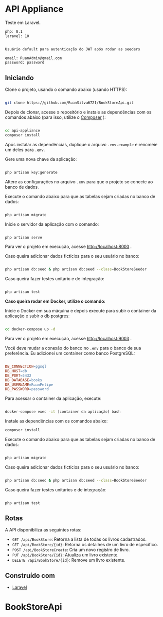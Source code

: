# API Appliance

Teste em Laravel.

```bash
php: 8.1
laravel: 10


Usuário default para autenticação do JWT após rodar as seeders

email: RuanAdmin@gmail.com
password: password
```


## Iniciando

Clone o projeto, usando o comando abaixo (usando HTTPS):

```bash

git clone https://github.com/RuanSilva6721/BookStoreApi.git
```



Depois de clonar, acesse o repositório e instale as dependências com os comandos abaixo (para isso, utilize o [Composer](https://getcomposer.org/) ):

```bash

cd api-appliance
composer install
```



Após instalar as dependências, duplique o arquivo `.env.example` e renomeie um deles para `.env`.

Gere uma nova chave da aplicação:

```bash

php artisan key:generate
```



Altere as configurações no arquivo `.env` para que o projeto se conecte ao banco de dados.


Execute o comando abaixo para que as tabelas sejam criadas no banco de dados:

```bash

php artisan migrate
```



Inicie o servidor da aplicação com o comando:

```bash

php artisan serve
```



Para ver o projeto em execução, acesse [http://localhost:8000](http://localhost:8000/) .

Caso queira adicionar dados fictícios para o seu usuário no banco:

```bash

php artisan db:seed & php artisan db:seed --class=BookStoreSeeder
```



Caso queira fazer testes unitário e de integração:

```bash

php artisan test
```



**Caso queira rodar em Docker, utilize o comando:** 

Inicie o Docker em sua máquina e depois execute para subir o container da aplicação e subir o db postgres:

```bash

cd docker-compose up -d
```



Para ver o projeto em execução, acesse [http://localhost:9003](http://localhost:9003/) .

Você deve mudar a conexão do banco no `.env` para o banco de sua preferência. Eu adicionei um container como banco PostgreSQL:

```makefile

DB_CONNECTION=pgsql
DB_HOST=db
DB_PORT=5432
DB_DATABASE=books
DB_USERNAME=RuanFelipe
DB_PASSWORD=password
```



Para acessar o container da aplicação, execute:

```bash

docker-compose exec -it [container da aplicação] bash
```

Instale as dependências com os comandos abaixo:

```bash
composer install
```

Execute o comando abaixo para que as tabelas sejam criadas no banco de dados:

```bash

php artisan migrate
```


Caso queira adicionar dados fictícios para o seu usuário no banco:

```bash

php artisan db:seed & php artisan db:seed --class=BookStoreSeeder
```



Caso queira fazer testes unitários e de integração:

```bash

php artisan test
```


## Rotas

A API disponibiliza as seguintes rotas:

- `GET /api/BookStore`: Retorna a lista de todas os livros cadastrados. 
- `GET /api/BookStore/{id}`: Retorna os detalhes de um livro de específico. 
- `POST /api/BookStoreCreate`: Cria um novo registro de livro. 
- `PUT /api/BookStore/{id}`: Atualiza um livro existente. 
- `DELETE /api/BookStore/{id}`: Remove um livro existente. 

## Construído com 
- [Laravel](https://laravel.com/)
# BookStoreApi
